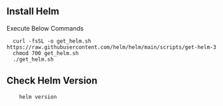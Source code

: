 ## Install Helm

  Execute Below Commands 
  
      curl -fsSL -o get_helm.sh https://raw.githubusercontent.com/helm/helm/main/scripts/get-helm-3
      chmod 700 get_helm.sh
      ./get_helm.sh
      
 ## Check Helm Version
        
        helm version
